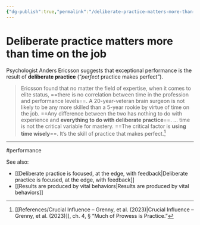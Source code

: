 ```yaml
---
{"dg-publish":true,"permalink":"/deliberate-practice-matters-more-than-time-on-the-job/"}
---
```



# Deliberate practice matters more than time on the job

Psychologist Anders Ericsson suggests that exceptional performance is the result of **deliberate practice** (“*perfect* practice makes perfect”).

> Ericsson found that no matter the field of expertise, when it comes to elite status, ==there is no correlation between time in the profession and performance levels==. A 20-year-veteran brain surgeon is not likely to be any more skilled than a 5-year rookie by virtue of time on the job. ==Any difference between the two has nothing to do with experience and **everything to do with deliberate practice**==. … time is not the critical variable for mastery. ==The critical factor is **using time wisely**==. It’s the skill of practice that makes perfect.[^1]

---
#performance 

See also:
- [[Deliberate practice is focused, at the edge, with feedback\|Deliberate practice is focused, at the edge, with feedback]]
- [[Results are produced by vital behaviors\|Results are produced by vital behaviors]]

[^1]: [[References/Crucial Influence – Grenny, et al. (2023)\|Crucial Influence – Grenny, et al. (2023)]], ch. 4, § “Much of Prowess is Practice.”